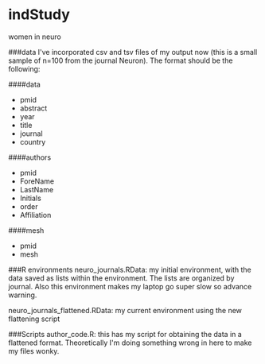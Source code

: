 # indStudy
 women in neuro

###data
I've incorporated csv and tsv files of my output now (this is a small sample of n=100 from the journal Neuron). The format should be the following:

####data
- pmid
- abstract
- year
- title
- journal
- country

####authors
- pmid
- ForeName
- LastName
- Initials
- order
- Affiliation

####mesh
- pmid
- mesh


###R environments
neuro_journals.RData: my initial environment, with the data saved as lists within the environment. The lists are organized by journal. Also this environment makes my laptop go super slow so advance warning.

neuro_journals_flattened.RData: my current environment using the new flattening script

###Scripts
author_code.R: this has my script for obtaining the data in a flattened format. Theoretically I'm doing something wrong in here to make my files wonky.
